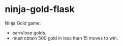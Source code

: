 # ninja-gold-flask
Ninja Gold game: 
- earn/lose golds.
- must obtain 500 gold in less than 15 moves to win.
